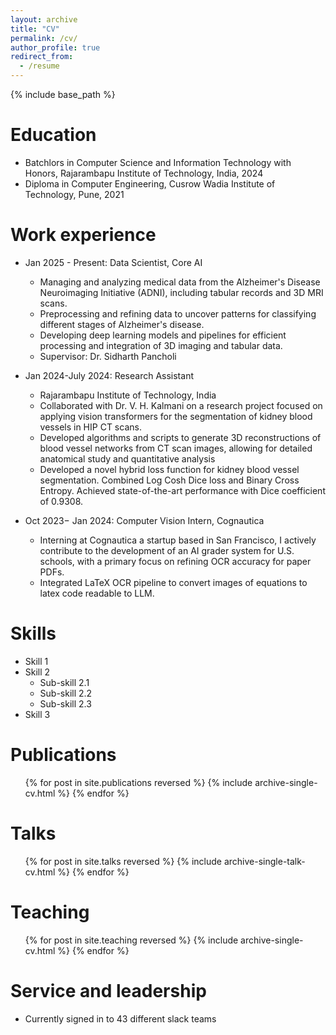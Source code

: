 ```yaml
---
layout: archive
title: "CV"
permalink: /cv/
author_profile: true
redirect_from:
  - /resume
---
```


{% include base_path %}

Education
======
* Batchlors in Computer Science and Information Technology with Honors, Rajarambapu Institute of Technology, India, 2024
* Diploma in Computer Engineering, Cusrow Wadia Institute of Technology, Pune, 2021

Work experience
======
* Jan 2025 - Present: Data Scientist, Core AI
  * Managing and analyzing medical data from the Alzheimer's Disease Neuroimaging Initiative (ADNI), including tabular records and 3D MRI scans.
  * Preprocessing and refining data to uncover patterns for classifying different stages of Alzheimer's disease.
  * Developing deep learning models and pipelines for efficient processing and integration of 3D imaging and tabular data. 
  * Supervisor: Dr. Sidharth Pancholi

* Jan 2024-July 2024: Research Assistant 
  * Rajarambapu Institute of Technology, India
  * Collaborated with Dr. V. H. Kalmani on a research project focused on applying vision transformers for the segmentation
of kidney blood vessels in HIP CT scans.
  * Developed algorithms and scripts to generate 3D reconstructions of blood vessel networks from CT scan images, allowing
for detailed anatomical study and quantitative analysis
  * Developed a novel hybrid loss function for kidney blood vessel segmentation. Combined Log Cosh Dice loss and Binary
    Cross Entropy. Achieved state-of-the-art performance with Dice coefficient of 0.9308.

* Oct 2023− Jan 2024: Computer Vision Intern, Cognautica
  * Interning at Cognautica a startup based in San Francisco, I actively contribute to the development of an AI grader system
for U.S. schools, with a primary focus on refining OCR accuracy for paper PDFs.
  * Integrated LaTeX OCR pipeline to convert images of equations to latex code readable to LLM.
  
Skills
======
* Skill 1
* Skill 2
  * Sub-skill 2.1
  * Sub-skill 2.2
  * Sub-skill 2.3
* Skill 3

Publications
======
  <ul>{% for post in site.publications reversed %}
    {% include archive-single-cv.html %}
  {% endfor %}</ul>
  
Talks
======
  <ul>{% for post in site.talks reversed %}
    {% include archive-single-talk-cv.html  %}
  {% endfor %}</ul>
  
Teaching
======
  <ul>{% for post in site.teaching reversed %}
    {% include archive-single-cv.html %}
  {% endfor %}</ul>
  
Service and leadership
======
* Currently signed in to 43 different slack teams
